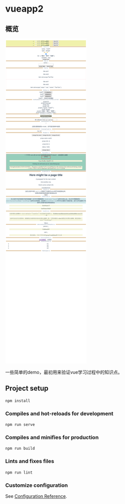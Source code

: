 # vueapp2

## 概览

![](src\assets\localhost_8080_.png)

一些简单的demo，最初用来验证vue学习过程中的知识点。

## Project setup
```
npm install
```

### Compiles and hot-reloads for development
```
npm run serve
```

### Compiles and minifies for production
```
npm run build
```

### Lints and fixes files
```
npm run lint
```

### Customize configuration
See [Configuration Reference](https://cli.vuejs.org/config/).
